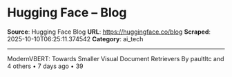 # Hugging Face – Blog

**Source**: Hugging Face Blog
**URL**: https://huggingface.co/blog
**Scraped**: 2025-10-10T06:25:11.374542
**Category**: ai_tech

---

ModernVBERT: Towards Smaller Visual Document Retrievers  By
						 paultltc and 4 others • 7 days ago •  39
